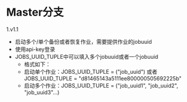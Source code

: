 # Master分支
1.v1.1
  - 启动多个/单个备份或者恢复作业，需要提供作业的jobuuid
  - 使用api-key登录
  - JOBS_UUID_TUPLE中可以填入多个jobuuid或者一个jobuuid
    - 格式如下：
    - 启动单个作业：JOBS_UUID_TUPLE = ("job_uuid") 或者 JOBS_UUID_TUPLE = "d81465143a5111ee800000505692225b"
    - 启动多个作业：JOBS_UUID_TUPLE = ("job_uuid1", "job_uuid2", "job_uuid3"...)
